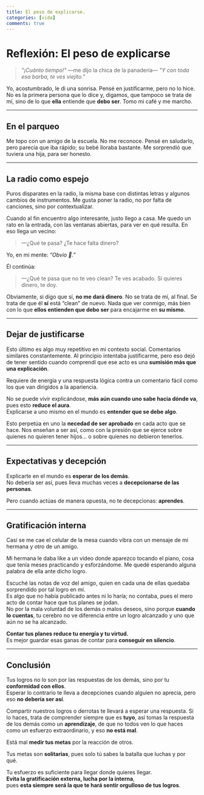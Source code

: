 ```yaml
---
title: El peso de explicarse.
categories: [vida]
comments: true
---
```


# Reflexión: El peso de explicarse

> _"¡Cuánto tiempo!"_ —me dijo la chica de la panadería— _"Y con toda esa barba, te ves viejito."_

Yo, acostumbrado, le di una sonrisa. Pensé en justificarme, pero no lo hice. No es la primera persona que lo dice y, digamos, que tampoco se trata de mí, sino de lo que **ella** entiende que **debo ser**. Tomo mi café y me marcho.

---

## En el parqueo

Me topo con un amigo de la escuela. No me reconoce. Pensé en saludarlo, pero parecía que iba rápido; su bebé lloraba bastante. Me sorprendió que tuviera una hija, para ser honesto.

---

## La radio como espejo

Puros disparates en la radio, la misma base con distintas letras y algunos cambios de instrumentos. Me gusta poner la radio, no por falta de canciones, sino por contextualizar.

Cuando al fin encuentro algo interesante, justo llego a casa. Me quedo un rato en la entrada, con las ventanas abiertas, para ver en qué resulta. En eso llega un vecino:

> —¿Qué te pasa? ¿Te hace falta dinero?

Yo, en mi mente: _“Obvio 🤔.”_

Él continúa:

> —¿Qué te pasa que no te veo clean? Te ves acabado. Si quieres dinero, te doy.

Obviamente, si digo que sí, **no me dará dinero**. No se trata de mí, al final. Se trata de que él **sí** está “clean” de nuevo. Nada que ver conmigo, más bien con lo que **ellos entienden que debo ser** para encajarme en **su mismo**.

---

## Dejar de justificarse

Esto último es algo muy repetitivo en mi contexto social. Comentarios similares constantemente. Al principio intentaba justificarme, pero eso dejó de tener sentido cuando comprendí que ese acto es una **sumisión más que una explicación**.

Requiere de energía y una respuesta lógica contra un comentario fácil como los que van dirigidos a la apariencia.

No se puede vivir explicándose, **más aún cuando uno sabe hacia dónde va**, pues esto **reduce el aura**.  
Explicarse a uno mismo en el mundo es **entender que se debe algo**.

Esto perpetúa en uno la **necedad de ser aprobado** en cada acto que se hace. Nos enseñan a ser así, como con la presión que se ejerce sobre quienes no quieren tener hijos... o sobre quienes no debieron tenerlos.

---

## Expectativas y decepción

Explicarte en el mundo es **esperar de los demás**.  
No debería ser así, pues lleva muchas veces a **decepcionarse de las personas**.

Pero cuando actúas de manera opuesta, no te decepcionas: **aprendes**.

---

## Gratificación interna

Casi se me cae el celular de la mesa cuando vibra con un mensaje de mi hermana y otro de un amigo.

Mi hermana le daba like a un video donde aparezco tocando el piano, cosa que tenía meses practicando y esforzándome. Me quedé esperando alguna palabra de ella ante dicho logro.

Escuché las notas de voz del amigo, quien en cada una de ellas quedaba sorprendido por tal logro en mí.  
Es algo que no había publicado antes ni lo haría; no contaba, pues el mero acto de contar hace que tus planes se jodan.  
No por la mala voluntad de los demás o malos deseos, sino porque **cuando lo cuentas**, tu cerebro no ve diferencia entre un logro alcanzado y uno que aún no se ha alcanzado.

**Contar tus planes reduce tu energía y tu virtud.**  
Es mejor guardar esas ganas de contar para **conseguir en silencio**.

---

## Conclusión

Tus logros no lo son por las respuestas de los demás, sino por tu **conformidad con ellos**.  
Esperar lo contrario te lleva a decepciones cuando alguien no aprecia, pero eso **no debería ser así**.

Compartir nuestros logros o derrotas te llevará a esperar una respuesta. Si lo haces, trata de comprender siempre que es **tuyo**, así tomas la respuesta de los demás como un **aprendizaje**, de que no todos ven lo que haces como un esfuerzo extraordinario, y eso **no está mal**.

Está mal **medir tus metas** por la reacción de otros.

Tus metas son **solitarias**, pues solo tú sabes la batalla que luchas y por qué.

Tu esfuerzo es suficiente para llegar donde quieres llegar.  
**Evita la gratificación externa, lucha por la interna**,  
pues **esta siempre será la que te hará sentir orgulloso de tus logros**.